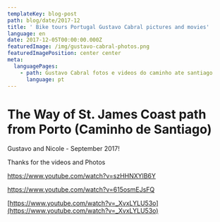 ```yaml
---
templateKey: blog-post
path: blog/date/2017-12
title: ' Bike tours Portugal Gustavo Cabral pictures and movies'
language: en
date: 2017-12-05T00:00:00.000Z
featuredImage: /img/gustavo-cabral-photos.png
featuredImagePosition: center center
meta:
  languagePages:
    - path: Gustavo Cabral fotos e videos do caminho ate santiago
      language: pt
---
```

# The Way of St. James Coast path from Porto (Caminho de Santiago)

Gustavo and Nicole -  September 2017!

 Thanks for the videos and Photos



<https://www.youtube.com/watch?v=szHHNXYlB6Y>

<https://www.youtube.com/watch?v=615osmEJsFQ>

[https://www.youtube.com/watch?v=_XvxLYLU53o](https://www.youtube.com/watch?v=_XvxLYLU53o)
